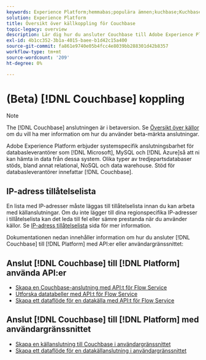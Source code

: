 ```yaml
---
keywords: Experience Platform;hemmabas;populära ämnen;kuchbase;Kuchbase
solution: Experience Platform
title: Översikt över källkoppling för Couchbase
topic-legacy: overview
description: Lär dig hur du ansluter Couchbase till Adobe Experience Platform med API:er eller användargränssnittet.
exl-id: 4b1cc352-3b1a-4015-baee-b1d42c15a400
source-git-commit: fa861e9740e05b4fcc4e8039bb288301d42b8357
workflow-type: tm+mt
source-wordcount: '209'
ht-degree: 0%

---
```


# (Beta) [!DNL Couchbase] koppling

>[!NOTE]
>
>The [!DNL Couchbase] anslutningen är i betaversion. Se [Översikt över källor](../../home.md#terms-and-conditions) om du vill ha mer information om hur du använder beta-märkta anslutningar.

Adobe Experience Platform erbjuder systemspecifik anslutningsbarhet för databasleverantörer som [!DNL Microsoft], MySQL och [!DNL Azure]så att ni kan hämta in data från dessa system. Olika typer av tredjepartsdatabaser stöds, bland annat relational, NoSQL och data warehouse. Stöd för databasleverantörer innefattar [!DNL Couchbase].

## IP-adress tillåtelselista

En lista med IP-adresser måste läggas till tillåtelselista innan du kan arbeta med källanslutningar. Om du inte lägger till dina regionspecifika IP-adresser i tillåtelselista kan det leda till fel eller sämre prestanda när du använder källor. Se [IP-adress tillåtelselista](../../ip-address-allow-list.md) sida för mer information.

Dokumentationen nedan innehåller information om hur du ansluter [!DNL Couchbase] till [!DNL Platform] med API:er eller användargränssnittet:

## Anslut [!DNL Couchbase] till [!DNL Platform] använda API:er

- [Skapa en Couchbase-anslutning med API:t för Flow Service](../../tutorials/api/create/databases/couchbase.md)
- [Utforska datatabeller med API:t för Flow Service](../../tutorials/api/explore/tabular.md)
- [Skapa ett dataflöde för en datakälla med API:t för Flow Service](../../tutorials/api/collect/database-nosql.md)

## Anslut [!DNL Couchbase] till [!DNL Platform] med användargränssnittet

- [Skapa en källanslutning till Couchbase i användargränssnittet](../../tutorials/ui/create/databases/couchbase.md)
- [Skapa ett dataflöde för en datakällanslutning i användargränssnittet](../../tutorials/ui/dataflow/databases.md)
